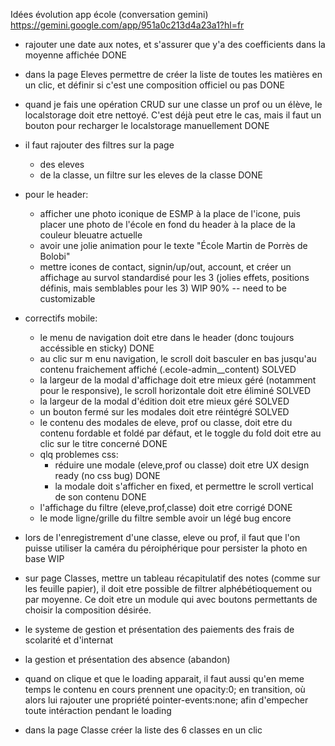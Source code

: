 Idées évolution app école (conversation gemini)
https://gemini.google.com/app/951a0c213d4a23a1?hl=fr






- rajouter une date aux notes, et s'assurer que y'a des coefficients dans la moyenne affichée
DONE
- dans la page Eleves permettre de créer la liste de toutes les matières en un clic, et définir si c'est une composition officiel ou pas
DONE
- quand je fais une opération CRUD sur une classe un prof ou un élève, le localstorage doit etre nettoyé. C'est déjà peut etre le cas, mais il faut un bouton pour recharger le localstorage manuellement
DONE
- il faut rajouter des filtres sur la page
    - des eleves
    - de la classe, un filtre sur les eleves de la classe
DONE
- pour le header:
    - afficher une photo iconique  de ESMP à la place de l'icone, puis placer une photo de l'école en fond du header à la place de la couleur bleuatre actuelle
    - avoir une jolie animation pour le texte "École Martin de Porrès de Bolobi"
    - mettre icones de contact, signin/up/out, account, et créer un affichage au survol standardisé pour les 3 (jolies effets, positions définis, mais semblables pour les 3) 
WIP 90% -- need to be customizable
- correctifs mobile:
    - le menu de navigation doit etre dans le header (donc toujours accéssible en sticky)
    DONE
    - au clic sur m enu navigation, le scroll doit basculer en bas jusqu'au contenu fraichement affiché (.ecole-admin__content)
    SOLVED
    - la largeur de la modal d'affichage doit etre mieux géré (notamment pour le responsive), le scroll horizontale doit etre éliminé
    SOLVED
    - la largeur de la modal d'édition doit etre mieux géré
    SOLVED
    - un bouton fermé sur les modales doit etre réintégré
    SOLVED
    - le contenu des modales de eleve, prof ou classe, doit etre du contenu fordable et foldé par défaut, et le toggle du fold doit etre au clic sur le titre concerné
    DONE
    - qlq problemes css:
        - réduire une modale (eleve,prof ou classe) doit etre UX design ready (no css bug)
        DONE
        - la modale doit s'afficher en fixed, et permettre le scroll vertical de son contenu
        DONE
    - l'affichage du filtre (eleve,prof,classe) doit etre corrigé
    DONE
    - le mode ligne/grille du filtre semble avoir un légé bug encore

- lors de l'enregistrement d'une classe, eleve ou prof, il faut que l'on puisse utiliser la caméra du péroiphérique pour persister la photo en base
WIP
- sur page Classes, mettre un tableau récapitulatif des notes (comme sur les feuille papier), il doit etre possible de filtrer alphébétioquement ou par moyenne. Ce doit etre un module qui avec boutons permettants de choisir la composition désirée.
- le systeme de gestion et présentation des paiements des frais de scolarité et d'internat
- la gestion et présentation des absence (abandon)
- quand on clique et que le loading apparait, il faut aussi qu'en meme temps le contenu en cours prennent une opacity:0; en transition, où alors lui rajouter une propriété pointer-events:none; afin d'empecher toute intéraction pendant le loading






- dans la page Classe créer la liste des 6 classes en un clic

